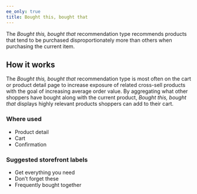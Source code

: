 ```yaml
---
ee_only: true
title: Bought this, bought that
---
```


The _Bought this, bought that_ recommendation type recommends products that tend to be purchased disproportionately more than others when purchasing the current item.

## How it works

The _Bought this, bought that_ recommendation type is most often on the cart or product detail page to increase exposure of related cross-sell products with the goal of increasing average order value. By aggregating what other shoppers have bought along with the current product, _Bought this, bought that_ displays highly relevant products shoppers can add to their cart.

### Where used

-  Product detail
-  Cart
-  Confirmation

### Suggested storefront labels

-  Get everything you need
-  Don’t forget these
-  Frequently bought together

